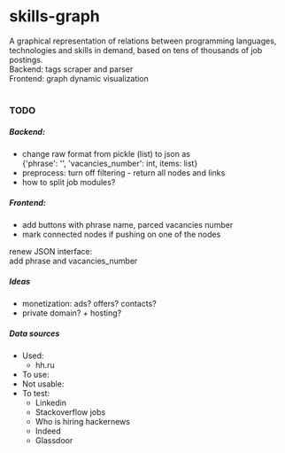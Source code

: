 # skills-graph
  A graphical representation of relations between programming languages, technologies and skills in demand, based on tens of thousands of job postings.\
  Backend: tags scraper and parser\
  Frontend: graph dynamic visualization 

#
### TODO
##### Backend:
* change raw format from pickle (list) to json as \
{'phrase': '', 'vacancies_number': int, items: list}
* preprocess: turn off filtering - return all nodes and links
* how to split job modules?

##### Frontend:
* add buttons with phrase name, parced vacancies number
* mark connected nodes if pushing on one of the nodes

renew JSON interface:\
add phrase and vacancies_number

##### Ideas
* monetization: ads? offers? contacts?
* private domain? + hosting?

##### Data sources
* Used:
  * hh.ru
* To use:
* Not usable:
* To test:
  * Linkedin
  * Stackoverflow jobs
  * Who is hiring hackernews
  * Indeed
  * Glassdoor
